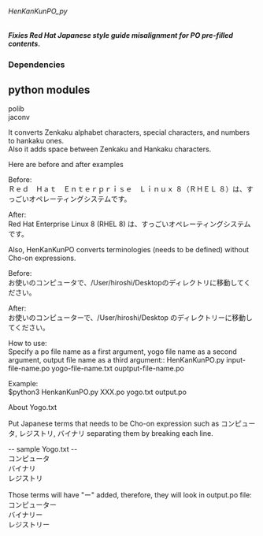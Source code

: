 ###### HenKanKunPO_py
##### Fixies Red Hat Japanese style guide misalignment for PO pre-filled contents.

### Dependencies
## python modules
polib  
jaconv


It converts Zenkaku alphabet characters, special characters, and numbers to hankaku ones.  
Also it adds space between Zenkaku and Hankaku characters.


Here are before and after examples  

Before:  
Ｒｅｄ　Ｈａｔ　Ｅｎｔｅｒｐｒｉｓｅ　Ｌｉｎｕｘ ８（ＲＨＥＬ ８）は、すっごいオペレーティングシステムです。

After:  
Red Hat Enterprise Linux 8 (RHEL 8) は、すっごいオペレーティングシステムです。


Also, HenKanKunPO converts terminologies (needs to be defined) without Cho-on expressions.

Before:  
お使いのコンピュータで、/User/hiroshi/Desktopのディレクトリに移動してください。


After:  
お使いのコンピューターで、/User/hiroshi/Desktop のディレクトリーに移動してください。


How to use:  
Specify a po file name as a first argument, yogo file name as a second argument, output file name as a third argument::
HenKanKunPO.py input-file-name.po yogo-file-name.txt ouptput-file-name.po

Example:  
$python3 HenkanKunPO.py XXX.po yogo.txt output.po

About Yogo.txt

Put Japanese terms that needs to be Cho-on expression such as コンピュータ, レジストリ, バイナリ separating them by 
breaking each line. 



-- sample Yogo.txt --  
コンピュータ  
バイナリ  
レジストリ  


Those terms will have "ー" added, therefore, they will look in output.po file:  
コンピューター  
バイナリー  
レジストリー  
